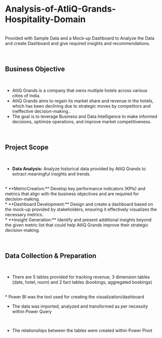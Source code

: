 # Analysis-of-AtliQ-Grands-Hospitality-Domain
<br />
Provided with Sample Data and a Mock-up Dashboard to Analyze the Data and create Dashboard and give required insights and recommendations.
<br /><br /><br />

## Business Objective
<br />

* AtliQ Grands  is a company that owns multiple hotels across various cities of India.
* AtliQ Grands aims to regain its market share and revenue in the hotels, which has been declining due to strategic moves by competitors and ineffective decision-making..
* The goal is to leverage Business and Data Intelligence to make informed decisions, optimize operations, and improve market competitiveness.
<br /><br /><br />

## Project Scope
<br />

* **Data Analysis:**  Analyze historical data provided by AtliQ Grands to extract meaningful insights and trends.
<br />
* **MetricCreation:**  Develop key performance indicators (KPIs) and metrics that align with the business objectives and are required for decision-making.
<br />
* **Dashboard Development:**  Design and create a dashboard based on the mock-up provided by stakeholders, ensuring it effectively visualizes the necessary metrics.
<br />
* **Insight Generation:**  Identify and present additional insights beyond the given metric list that could help AtliQ Grands improve their strategic decision-making.
<br /><br /><br />

## Data Collection & Preparation
<br />

* There are 5 tables provided for tracking revenue, 3 dimension tables (date, hotel, room) and 2 fact tables (bookings, aggregated bookings)
<br />
* Power BI was the tool used for creating the visualization/dashboard
<br />

* The data was imported, analyzed and transformed as per necessity within Power Query
<br />

* The relationships between the tables were created within Power Pivot
<br /><br /><br />
